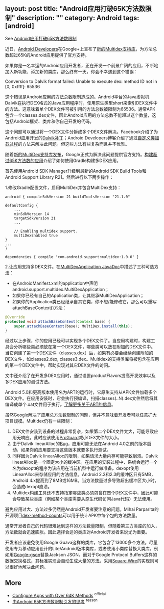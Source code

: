 layout: post
title: "Android应用打破65K方法数限制"
description: ""
category: Android
tags: [android]
---

See [Android应用打破65K方法数限制](http://www.infoq.com/cn/news/2014/11/android-multidex)

近日，[Android Developers](https://plus.google.com/108967384991768947849)在Google+上宣布了[新的Multidex支持库](http://developer.android.com/tools/support-library/features.html#multidex)，为方法总数超过65K的Android应用提供了官方支持。

如果你是一名幸运的Android应用开发者，正在开发一个前景广阔的应用，不断地加入新功能、添加新的类库，那么终有一天，你会不幸遇到这个错误：

<!-- more -->

Conversion to Dalvik format failed: Unable to execute dex: method ID not in [0, 0xffff]: 65536

这个错误是Android应用的方法总数限制造成的。Android平台的Java虚拟机Dalvik在执行DEX格式的Java应用程序时，使用原生类型short来索引DEX文件中的方法。这意味着单个DEX文件可被引用的方法总数被限制为65536。通常APK包含一个classes.dex文件，因此Android应用的方法总数不能超过这个数量，这包括Android框架、类库和你自己开发的代码。

这个问题可以通过将一个DEX文件分拆成多个DEX文件解决。Facebook介绍了为Android应用开发的[Dalvik补丁](https://www.facebook.com/notes/facebook-engineering/under-the-hood-dalvik-patch-for-facebook-for-android/10151345597798920)；Android Developers博客介绍了通过[自定义类加载过程](http://android-developers.blogspot.com/2011/07/custom-class-loading-in-dalvik.html)的方法来解决此问题。但这些方法有些复杂而且并不优雅。

随着[新的MultiDex支持库发布](http://developer.android.com/tools/support-library/features.html#multidex)，Google正式为解决此问题提供官方支持。[构建超过65K方法数的应用](http://developer.android.com/tools/building/multidex.html)介绍了如何使用Gradle构建多DEX应用。

首先使用Android SDK Manager升级到最新的Android SDK Build Tools和Android Support Library R21。然后进行以下两步操作：

1.修改Gradle配置文件，启用MultiDex并包含MultiDex支持：


```groove
android { compileSdkVersion 21 buildToolsVersion "21.1.0"

defaultConfig {
    ...
    minSdkVersion 14
    targetSdkVersion 21
    ...

    // Enabling multidex support.
    multiDexEnabled true
}
...
}

dependencies { compile 'com.android.support:multidex:1.0.0' } 
```

2.让应用支持多DEX文件。在[MultiDexApplication JavaDoc](http://developer.android.com/reference/android/support/multidex/MultiDexApplication.html)中描述了三种可选方法：

* 在AndroidManifest.xml的application中声明android.support.multidex.MultiDexApplication；
* 如果你已经有自己的Application类，让其继承MultiDexApplication；
* 如果你的Application类已经继承自其它类，你不想/能修改它，那么可以重写attachBaseContext()方法：

```java
@Override 
protected void attachBaseContext(Context base) {
    super.attachBaseContext(base); MultiDex.install(this);
}
```

经过以上步骤，你的应用已经可以实现多个DEX文件了。当应用构建时，构建工具会分析哪些类必须放在第一个DEX文件，哪些类可以放在附加的DEX文件中。当它创建了第一个DEX文件（classes.dex）后，如果有必要会继续创建附加的DEX文件，如classes2.dex, classes3.dex。Multidex的支持类库将被包含在应用的第一个DEX文件中，帮助实现对其它DEX文件的访问。

文中还介绍了在开发多DEX应用时，通过设置productFlavors提高开发效率以及多DEX应用的测试方法。

Android 5.0和更高版本使用名为ART的运行时，它原生支持从APK文件加载多个DEX文件。在应用安装时，它会执行预编译，扫描classes(..N).dex文件然后将其编译成单个.oat文件用于执行。[了解更多关于ART的信息](https://source.android.com/devices/tech/dalvik/art.html)。

虽然Google解决了应用总方法数限制的问题，但并不意味着开发者可以任意扩大项目规模。Multidex仍有一些限制：

1.  DEX文件安装到设备的过程非常复杂，如果第二个DEX文件太大，可能导致应用无响应。此时应该使用[ProGuard](http://developer.android.com/tools/help/proguard.html)减小DEX文件的大小。
2.  由于Dalvik linearAlloc的[Bug](http://b.android.com/22586)，应用可能无法在Android 4.0之前的版本启动，如果你的应用要支持这些版本就要多执行测试。
3.  同样因为Dalvik linearAlloc的限制，如果请求大量内存可能导致崩溃。Dalvik linearAlloc是一个固定大小的缓冲区。在应用的安装过程中，系统会运行一个名为dexopt的程序为该应用在当前机型中运行做准备。dexopt使用LinearAlloc来存储应用的方法信息。Android 2.2和2.3的缓冲区只有5MB，Android 4.x提高到了8MB或16MB。当方法数量过多导致超出缓冲区大小时，会造成dexopt崩溃。
4.  Multidex构建工具还不支持指定哪些类必须包含在首个DEX文件中，因此可能会导致某些类库（例如某个类库需要从原生代码访问Java代码）无法使用。

避免应用过大、方法过多仍然是Android开发者要注意的问题。Mihai Parparita的开源项目[dex-method-counts](https://github.com/mihaip/dex-method-counts)可以用于统计APK中每个包的方法数量。

通常开发者自己的代码很难达到这样的方法数量限制，但随着第三方类库的加入，方法数就会迅速膨胀。因此选择合适的类库对Android开发者来说尤为重要。

开发者应该避免使用Google Guava这样的类库，它包含了13000多个方法。尽量使用专为移动应用设计的Lite/Android版本类库，或者使用小类库替换大类库，例如用[Google-gson](https://code.google.com/p/google-gson/)替换Jackson JSON。而对于Google Protocol Buffers这样的数据交换格式，其标准实现会自动生成大量的方法。采用[Square Wire](https://github.com/square/wire)的实现则可以很好地解决此问题。

## More

- [Configure Apps with Over 64K Methods](https://developer.android.com/studio/build/multidex.html) <sup>official</sup>
- [由Android 65K方法数限制引发的思考](http://jayfeng.com/2016/03/10/%E7%94%B1Android-65K%E6%96%B9%E6%B3%95%E6%95%B0%E9%99%90%E5%88%B6%E5%BC%95%E5%8F%91%E7%9A%84%E6%80%9D%E8%80%83/) <sup>reason</sup>